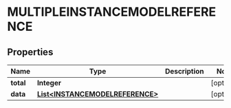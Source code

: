 

# MULTIPLEINSTANCEMODELREFERENCE


## Properties

Name | Type | Description | Notes
------------ | ------------- | ------------- | -------------
**total** | **Integer** |  |  [optional]
**data** | [**List&lt;INSTANCEMODELREFERENCE&gt;**](INSTANCEMODELREFERENCE.md) |  |  [optional]



